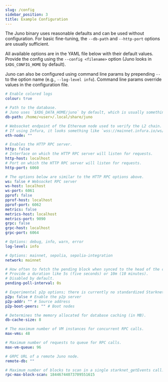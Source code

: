 ```yaml
---
slug: /config
sidebar_position: 3
title: Example Configuration
---
```


The Juno binary uses reasonable defaults and can be used without configuration.
For basic fine-tuning, the `--db-path` and `--http-port` options are usually sufficient.

All available options are in the YAML file below with their default values.
Provide the config using the `--config <filename>` option (Juno looks in `$XDG_CONFIG_HOME` by default).

Juno can also be configured using command line params by prepending `--` to the option name (e.g., `--log-level info`).
Command line params override values in the configuration file. 

```yaml
# Enable colored logs
colour: true

# Path to the database.
# Juno uses `$XDG_DATA_HOME/juno` by default, which is usually something like the value below on Linux.
db-path: /home/<user>/.local/share/juno

# Websocket endpoint of the Ethereum node used to verify the L2 chain.
# If using Infura, it looks something like `wss://mainnet.infura.io/ws/v3/your-infura-project-id`
eth-node: ""

# Enables the HTTP RPC server.
http: false
# Interface on which the HTTP RPC server will listen for requests.
http-host: localhost
# Port on which the HTTP RPC server will listen for requests.
http-port: 6060

# The options below are similar to the HTTP RPC options above.
ws: false # Websocket RPC server
ws-host: localhost
ws-port: 6061
pprof: false
pprof-host: localhost
pprof-port: 6062
metrics: false
metrics-host: localhost
metrics-port: 9090
grpc: false
grpc-host: localhost
grpc-port: 6064

# Options: debug, info, warn, error
log-level: info

# Options: mainnet, sepolia, sepolia-integration
network: mainnet

# How often to fetch the pending block when synced to the head of the chain.
# Provide a duration like 5s (five seconds) or 10m (10 minutes).
# Disabled by default.
pending-poll-interval: 0s

# Experimental p2p options; there is currently no standardized Starknet p2p testnet.
p2p: false # Enable the p2p server
p2p-addr: "" # Source address
p2p-boot-peers: "" # Boot nodes

# Determines the memory allocated for database caching (in MB).
db-cache-size: 8

# The maximum number of VM instances for concurrent RPC calls.
max-vms: 48

# Maximum number of requests to queue for RPC calls.
max-vm-queue: 96

# GRPC URL of a remote Juno node.
remote-db: ""

# Maximum number of blocks to scan in a single starknet_getEvents call.
rpc-max-block-scan: 18446744073709551615